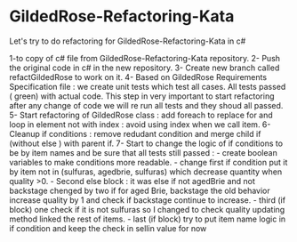 # GildedRose-Refactoring-Kata
Let's try to do refactoring for GildedRose-Refactoring-Kata in c#

1-to copy of c# file from GildedRose-Refactoring-Kata repository.
2- Push the original code in c# in the new repository.
3- Create new branch called  refactGildedRose to work on it.
4- Based on GildedRose Requirements Specification file : we create unit tests which test all cases. All tests passed ( green) with actual code. This step in very important to start refactoring after any change of code we will re run all tests and  they shoud all passed.
5- Start refactoring of GildedRose class : add foreach to replace for and loop in element not with index : avoid using index when we call item.
6- Cleanup if conditions : remove redudant condition and merge child if (without else ) with parent if.
7- Start to change the logic of if conditions to be by item names and be sure that all tests still passed :
    - create boolean variables to make conditions more readable.
    - change first if condition put it by item not in (sulfuras, agedbrie, sulfuras) which decrease quantity when    	quality >0.
    - Second else block : it was else if not agedBrie and not backstage chenged by two if  for aged Brie, 	backstage the old behavior increase quality by 1 and check if backstage continue to increase.
    - third (if block) one check if it is not sulfuras so I changed to check quality updating method linked the 	rest of items.
    - last (if block) try to put item name logic in if condition and keep the check in sellin value for now
